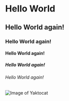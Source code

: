 # Hello World
## Hello World again!
### Hello World again!
#### Hello World again!
##### Hello World again!
###### Hello World again!

![Image of Yaktocat](https://octodex.github.com/images/yaktocat.png)
